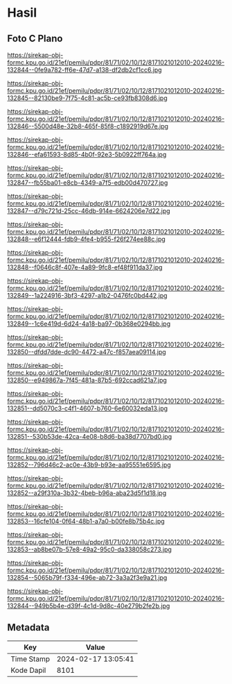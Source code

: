 # Hasil

## Foto C Plano

https://sirekap-obj-formc.kpu.go.id/21ef/pemilu/pdpr/81/71/02/10/12/8171021012010-20240216-132844--0fe9a782-ff6e-47d7-a138-df2db2cf1cc6.jpg

https://sirekap-obj-formc.kpu.go.id/21ef/pemilu/pdpr/81/71/02/10/12/8171021012010-20240216-132845--82130be9-7f75-4c81-ac5b-ce93fb8308d6.jpg

https://sirekap-obj-formc.kpu.go.id/21ef/pemilu/pdpr/81/71/02/10/12/8171021012010-20240216-132846--5500d48e-32b8-465f-85f8-c1892919d67e.jpg

https://sirekap-obj-formc.kpu.go.id/21ef/pemilu/pdpr/81/71/02/10/12/8171021012010-20240216-132846--efa61593-8d85-4b0f-92e3-5b0922ff764a.jpg

https://sirekap-obj-formc.kpu.go.id/21ef/pemilu/pdpr/81/71/02/10/12/8171021012010-20240216-132847--fb55ba01-e8cb-4349-a7f5-edb00d470727.jpg

https://sirekap-obj-formc.kpu.go.id/21ef/pemilu/pdpr/81/71/02/10/12/8171021012010-20240216-132847--d79c721d-25cc-46db-914e-6624206e7d22.jpg

https://sirekap-obj-formc.kpu.go.id/21ef/pemilu/pdpr/81/71/02/10/12/8171021012010-20240216-132848--e6f12444-fdb9-4fe4-b955-f26f274ee88c.jpg

https://sirekap-obj-formc.kpu.go.id/21ef/pemilu/pdpr/81/71/02/10/12/8171021012010-20240216-132848--f0646c8f-407e-4a89-9fc8-ef48f911da37.jpg

https://sirekap-obj-formc.kpu.go.id/21ef/pemilu/pdpr/81/71/02/10/12/8171021012010-20240216-132849--1a224916-3bf3-4297-a1b2-0476fc0bd442.jpg

https://sirekap-obj-formc.kpu.go.id/21ef/pemilu/pdpr/81/71/02/10/12/8171021012010-20240216-132849--1c6e419d-6d24-4a18-ba97-0b368e0294bb.jpg

https://sirekap-obj-formc.kpu.go.id/21ef/pemilu/pdpr/81/71/02/10/12/8171021012010-20240216-132850--dfdd7dde-dc90-4472-a47c-f857aea09114.jpg

https://sirekap-obj-formc.kpu.go.id/21ef/pemilu/pdpr/81/71/02/10/12/8171021012010-20240216-132850--e949867a-7f45-481a-87b5-692ccad621a7.jpg

https://sirekap-obj-formc.kpu.go.id/21ef/pemilu/pdpr/81/71/02/10/12/8171021012010-20240216-132851--dd5070c3-c4f1-4607-b760-6e60032eda13.jpg

https://sirekap-obj-formc.kpu.go.id/21ef/pemilu/pdpr/81/71/02/10/12/8171021012010-20240216-132851--530b53de-42ca-4e08-b8d6-ba38d7707bd0.jpg

https://sirekap-obj-formc.kpu.go.id/21ef/pemilu/pdpr/81/71/02/10/12/8171021012010-20240216-132852--796d46c2-ac0e-43b9-b93e-aa95551e6595.jpg

https://sirekap-obj-formc.kpu.go.id/21ef/pemilu/pdpr/81/71/02/10/12/8171021012010-20240216-132852--a29f310a-3b32-4beb-b96a-aba23d5f1d18.jpg

https://sirekap-obj-formc.kpu.go.id/21ef/pemilu/pdpr/81/71/02/10/12/8171021012010-20240216-132853--16cfe104-0f64-48b1-a7a0-b00fe8b75b4c.jpg

https://sirekap-obj-formc.kpu.go.id/21ef/pemilu/pdpr/81/71/02/10/12/8171021012010-20240216-132853--ab8be07b-57e8-49a2-95c0-da338058c273.jpg

https://sirekap-obj-formc.kpu.go.id/21ef/pemilu/pdpr/81/71/02/10/12/8171021012010-20240216-132854--5065b79f-f334-496e-ab72-3a3a2f3e9a21.jpg

https://sirekap-obj-formc.kpu.go.id/21ef/pemilu/pdpr/81/71/02/10/12/8171021012010-20240216-132844--949b5b4e-d39f-4c1d-9d8c-40e279b2fe2b.jpg


## Metadata

| Key        | Value               |
| ---------- | ------------------- |
| Time Stamp | 2024-02-17 13:05:41 |
| Kode Dapil | 8101                |



